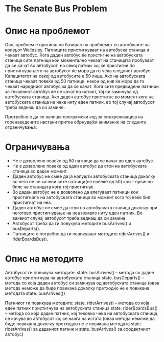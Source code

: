 The Senate Bus Problem
=============

Опис на проблемот
=============
Овој проблем е оригинално базиран на проблемот со автобусите на колеџот Wellesley.
Патниците пристигнуваат на автобуска станица и чекаат автобус. Кога даден автобус ќе пристигне на автобуската станица сите патници кои моментално чекаат на станицата пробуваат да се качат во автобусот, но секој патник кој ќе пристигне по пристигнувањето на автобусот ќе мора да го чека следниот автобус.
Капацитетот на секој од автобусите е 50 лица. Ако на автобуската станица чекаат повеќе од 50 патници, некои од нив ќе мора да го чекаат наредниот автобус за да се качат. Кога сите предвидени патници за тековниот автобус ќе се качат во истиот, тој си заминува од автобуската станица. Ако даден автобус пристигне во момент кога на автобуската станица не чека ниту еден патник, во тој случај автобусот треба веднаш да си замине.

Протребно е да се напише програмски код за синхронизација на горенаведените настани притоа обрнувајќи внимание на следните ограничувања:

Ограничувањa
=============
- Не е дозволено повеќе од 50 патници да се качат во еден автобус.<br/>
- Не е дозволено повеќе од еден автобус да стои на автобуската станица во даден момент.<br/>
- Даден автобус не смее да ја напушти автобуската станица доколку во него не се качени сите патници(не повеќе од 50) кои - првично биле на станицата кога тој пристигнал.<br/>
- Во даден автобус не е дозволено да влегуваат патници кои пристигнале на автобуската станица во момент кога тој веќе бил пристигнат на неа.<br/>
- Даден автобус не смее да стои на автобуската станица доколку при неготово пристигнување на неа немало ниту еден патник. Во ваквиот случај автобусот треба веднаш да си замине.<br/>
- Автобусот треба да ги повукува методите busArrives() и busDeparts().<br/>
- Патниците е потребно да ги повикуваат методите riderArrives() и riderBoardsBus().<br/>

Опис на методите
=============
Автобусот ги повикува методите:
state. busArrives() – метода со даден автобус пристигнува на автобуската станица
state. busDeparts() – метода со која даден автобус си заминува од автобуската станица (оваа метода неможе да биде повикана доколку претходно не е повикана методата state. busArrives())

Патникот ги повикува методите:
state. riderArrives() – метода со која еден патник пристигнува на автобуската станица
state. riderBoardsBus() – метода со која даден патник, кој тековно чека на автобуската станица, се качува во автобусот кој се наоѓа на истата (оваа метода неможе да биде повикана доколку претходно не е повикана методата state. riderArrives() за дадениот патник и state. busArrives() за соодветниот автобус)
